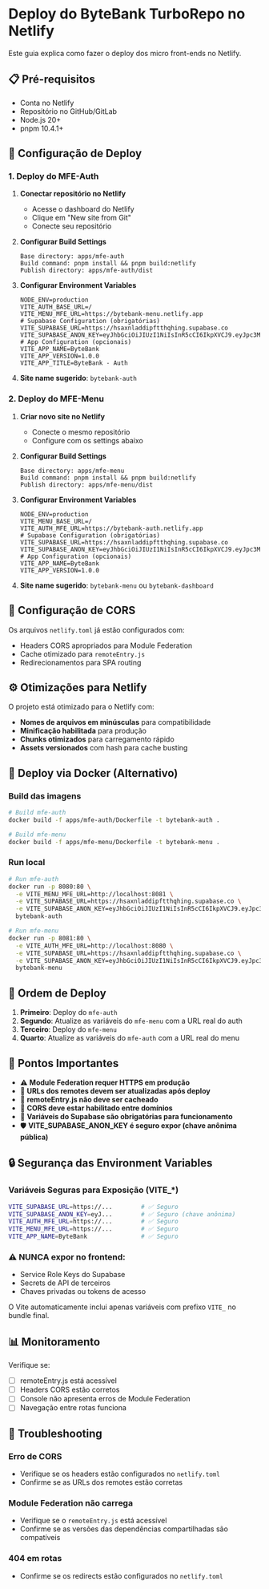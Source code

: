 # Deploy do ByteBank TurboRepo no Netlify

Este guia explica como fazer o deploy dos micro front-ends no Netlify.

## 📋 Pré-requisitos

- Conta no Netlify
- Repositório no GitHub/GitLab
- Node.js 20+
- pnpm 10.4.1+

## 🚀 Configuração de Deploy

### 1. Deploy do MFE-Auth

1. **Conectar repositório no Netlify**
   - Acesse o dashboard do Netlify
   - Clique em "New site from Git"
   - Conecte seu repositório

2. **Configurar Build Settings**
   ```
   Base directory: apps/mfe-auth
   Build command: pnpm install && pnpm build:netlify
   Publish directory: apps/mfe-auth/dist
   ```

3. **Configurar Environment Variables**
   ```
   NODE_ENV=production
   VITE_AUTH_BASE_URL=/
   VITE_MENU_MFE_URL=https://bytebank-menu.netlify.app
   # Supabase Configuration (obrigatórias)
   VITE_SUPABASE_URL=https://hsaxnladdipftthqhing.supabase.co
   VITE_SUPABASE_ANON_KEY=eyJhbGciOiJIUzI1NiIsInR5cCI6IkpXVCJ9.eyJpc3MiOiJzdXBhYmFzZSIsInJlZiI6ImhzYXhubGFkZGlwZnR0aHFoaW5nIiwicm9sZSI6ImFub24iLCJpYXQiOjE3NTQxNTcwNDksImV4cCI6MjA2OTczMzA0OX0.jey96m7tJI1L3RLSctw3epUfJxQoDQHQdV0t1pjPY2g
   # App Configuration (opcionais)
   VITE_APP_NAME=ByteBank
   VITE_APP_VERSION=1.0.0
   VITE_APP_TITLE=ByteBank - Auth
   ```

4. **Site name sugerido**: `bytebank-auth`

### 2. Deploy do MFE-Menu

1. **Criar novo site no Netlify**
   - Conecte o mesmo repositório
   - Configure com os settings abaixo

2. **Configurar Build Settings**
   ```
   Base directory: apps/mfe-menu
   Build command: pnpm install && pnpm build:netlify
   Publish directory: apps/mfe-menu/dist
   ```

3. **Configurar Environment Variables**
   ```
   NODE_ENV=production
   VITE_MENU_BASE_URL=/
   VITE_AUTH_MFE_URL=https://bytebank-auth.netlify.app
   # Supabase Configuration (obrigatórias) 
   VITE_SUPABASE_URL=https://hsaxnladdipftthqhing.supabase.co
   VITE_SUPABASE_ANON_KEY=eyJhbGciOiJIUzI1NiIsInR5cCI6IkpXVCJ9.eyJpc3MiOiJzdXBhYmFzZSIsInJlZiI6ImhzYXhubGFkZGlwZnR0aHFoaW5nIiwicm9sZSI6ImFub24iLCJpYXQiOjE3NTQxNTcwNDksImV4cCI6MjA2OTczMzA0OX0.jey96m7tJI1L3RLSctw3epUfJxQoDQHQdV0t1pjPY2g
   # App Configuration (opcionais)
   VITE_APP_NAME=ByteBank
   VITE_APP_VERSION=1.0.0
   ```

4. **Site name sugerido**: `bytebank-menu` ou `bytebank-dashboard`

## 🔧 Configuração de CORS

Os arquivos `netlify.toml` já estão configurados com:
- Headers CORS apropriados para Module Federation
- Cache otimizado para `remoteEntry.js`
- Redirecionamentos para SPA routing

## ⚙️ Otimizações para Netlify

O projeto está otimizado para o Netlify com:
- **Nomes de arquivos em minúsculas** para compatibilidade
- **Minificação habilitada** para produção
- **Chunks otimizados** para carregamento rápido
- **Assets versionados** com hash para cache busting

## 🐳 Deploy via Docker (Alternativo)

### Build das imagens
```bash
# Build mfe-auth
docker build -f apps/mfe-auth/Dockerfile -t bytebank-auth .

# Build mfe-menu
docker build -f apps/mfe-menu/Dockerfile -t bytebank-menu .
```

### Run local
```bash
# Run mfe-auth
docker run -p 8080:80 \
  -e VITE_MENU_MFE_URL=http://localhost:8081 \
  -e VITE_SUPABASE_URL=https://hsaxnladdipftthqhing.supabase.co \
  -e VITE_SUPABASE_ANON_KEY=eyJhbGciOiJIUzI1NiIsInR5cCI6IkpXVCJ9.eyJpc3MiOiJzdXBhYmFzZSIsInJlZiI6ImhzYXhubGFkZGlwZnR0aHFoaW5nIiwicm9sZSI6ImFub24iLCJpYXQiOjE3NTQxNTcwNDksImV4cCI6MjA2OTczMzA0OX0.jey96m7tJI1L3RLSctw3epUfJxQoDQHQdV0t1pjPY2g \
  bytebank-auth

# Run mfe-menu
docker run -p 8081:80 \
  -e VITE_AUTH_MFE_URL=http://localhost:8080 \
  -e VITE_SUPABASE_URL=https://hsaxnladdipftthqhing.supabase.co \
  -e VITE_SUPABASE_ANON_KEY=eyJhbGciOiJIUzI1NiIsInR5cCI6IkpXVCJ9.eyJpc3MiOiJzdXBhYmFzZSIsInJlZiI6ImhzYXhubGFkZGlwZnR0aHFoaW5nIiwicm9sZSI6ImFub24iLCJpYXQiOjE3NTQxNTcwNDksImV4cCI6MjA2OTczMzA0OX0.jey96m7tJI1L3RLSctw3epUfJxQoDQHQdV0t1pjPY2g \
  bytebank-menu
```

## 🔄 Ordem de Deploy

1. **Primeiro**: Deploy do `mfe-auth` 
2. **Segundo**: Atualize as variáveis do `mfe-menu` com a URL real do auth
3. **Terceiro**: Deploy do `mfe-menu`
4. **Quarto**: Atualize as variáveis do `mfe-auth` com a URL real do menu

## 🚨 Pontos Importantes

- ⚠️ **Module Federation requer HTTPS em produção**
- 🔗 **URLs dos remotes devem ser atualizadas após deploy**
- 🎯 **remoteEntry.js não deve ser cacheado**
- 🔐 **CORS deve estar habilitado entre domínios**
- 🔑 **Variáveis do Supabase são obrigatórias para funcionamento**
- 🛡️ **VITE_SUPABASE_ANON_KEY é seguro expor (chave anônima pública)**

## 🔒 Segurança das Environment Variables

### Variáveis Seguras para Exposição (VITE_*)
```bash
VITE_SUPABASE_URL=https://...        # ✅ Seguro
VITE_SUPABASE_ANON_KEY=eyJ...        # ✅ Seguro (chave anônima)
VITE_AUTH_MFE_URL=https://...        # ✅ Seguro
VITE_MENU_MFE_URL=https://...        # ✅ Seguro
VITE_APP_NAME=ByteBank               # ✅ Seguro
```

### ⚠️ NUNCA expor no frontend:
- Service Role Keys do Supabase
- Secrets de API de terceiros
- Chaves privadas ou tokens de acesso

O Vite automaticamente inclui apenas variáveis com prefixo `VITE_` no bundle final.

## 📊 Monitoramento

Verifique se:
- [ ] remoteEntry.js está acessível
- [ ] Headers CORS estão corretos
- [ ] Console não apresenta erros de Module Federation
- [ ] Navegação entre rotas funciona

## 🐛 Troubleshooting

### Erro de CORS
- Verifique se os headers estão configurados no `netlify.toml`
- Confirme se as URLs dos remotes estão corretas

### Module Federation não carrega
- Verifique se o `remoteEntry.js` está acessível
- Confirme se as versões das dependências compartilhadas são compatíveis

### 404 em rotas
- Confirme se os redirects estão configurados no `netlify.toml`

